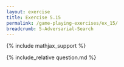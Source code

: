 ```yaml
---
layout: exercise
title: Exercise 5.15
permalink: /game-playing-exercises/ex_15/
breadcrumb: 5-Adversarial-Search
---
```


{% include mathjax_support %}

<div><i class="arrow-up loader" data-chapter="game-playing-exercises" data-exercise="ex_15" data-rating="0"></i></div>
{% include_relative question.md %}
